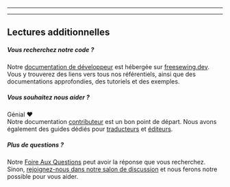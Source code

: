 - - -
- - -

## Lectures additionnelles

##### Vous recherchez notre code ?

Notre [documentation de développeur](https://freesewing.dev) est hébergée sur [freesewing.dev](https://freesewing.dev). Vous y trouverez des liens vers tous nos référentiels, ainsi que des documentations approfondies, des tutoriels et des exemples.

##### Vous souhaitez nous aider ?

Génial ❤️   
Notre documentation [contributeur](https://freesewing.dev/guides/contributor/) est un bon point de départ. Nous avons également des guides dédiés pour [traducteurs](https://freesewing.dev/guides/contributor/) et [éditeurs](https://freesewing.dev/guides/editor/).

##### Plus de questions ?

Notre [Foire Aux Questions](/docs/about/faq/) peut avoir la réponse que vous recherchez. Sinon, [rejoignez-nous dans notre salon de discussion](https://chat.freesewing.org/) et nous ferons notre possible pour vous aider.
